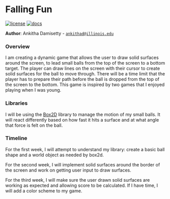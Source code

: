 # Falling Fun

[![license](https://img.shields.io/badge/license-MIT-green)](LICENSE)
[![docs](https://img.shields.io/badge/docs-yes-brightgreen)](docs/README.md)

**Author**: Ankitha Damisetty - [`ankithad@illinois.edu`](mailto:ankithad@illinois.edu)

### Overview
I am creating a dynamic game that allows the user to draw solid surfaces around 
the screen, to lead small balls from the top of the screen to a bottom target. 
The player can draw lines on the screen with their cursor to create solid 
surfaces for the ball to move through. There will be a time limit that the 
player has to prepare their path before the ball is dropped from the top of the 
screen to the bottom. This game is inspired by two games that I enjoyed playing 
when I was young.

### Libraries
I will be using the [Box2D](https://github.com/sansumbrella/suBox2D) library to 
manage the motion of my small balls. It will react differently based on how fast
 it hits a surface and at what angle that force is felt on the ball. 

### Timeline
For the first week, I will attempt to understand my library: create a basic ball
shape and a world object as needed by box2d. 

For the second week, I will implement solid surfaces around the border of the
screen and work on getting user input to draw surfaces. 

For the third week, I will make sure the user drawn solid surfaces are working
as expected and allowing score to be calculated. If I have time, I will add a 
color scheme to my game. 

